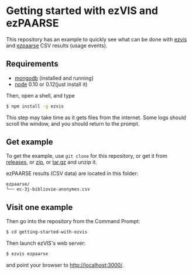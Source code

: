 # Getting started with ezVIS and ezPAARSE

This repository has an example to quickly see what can be done with
[ezvis](https://github.com/madec-project/ezvis/) and [ezpaarse](https://github.com/ezpaarse-project/ezpaarse) CSV results (usage events).

## Requirements

- [mongodb](http://docs.mongodb.org/manual/installation/) (installed and running)
- [node](http://nodejs.org/) 0.10 or 0.12(just install it)

Then, open a shell, and type 

```sh
$ npm install -g ezvis
```

This step may take time as it gets files from the internet.
Some logs should scroll the window, and you should return to the prompt.

## Get example

To get the example, use `git clone` for this repository, or get it from
[releases](https://github.com/ezpaarse-project/getting-started-with-ezvis/releases),
or [zip](https://github.com/ezpaarse-project/getting-started-with-ezvis/archive/master.zip),
or [tar.gz](https://github.com/ezpaarse-project/getting-started-with-ezvis/archive/master.tar.gz) and unzip it.

ezPAARSE results (CSV data) are located in this folder: 

```
ezpaarse/
└── ec-3j-bibliovie-anonymes.csv
```

## Visit one example

Then go into the repository from the Command Prompt:

```sh
$ cd getting-started-with-ezvis
```

Then launch ezVIS's web server:

```sh
$ ezvis ezpaarse
```

and point your browser to [http://localhost:3000/](http://localhost:3000/).
